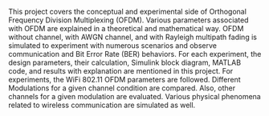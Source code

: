 This project covers the conceptual and experimental side of Orthogonal Frequency Division Multiplexing (OFDM). Various parameters associated with OFDM are explained in a theoretical and mathematical way. OFDM without channel, with AWGN channel, and with Rayleigh multipath fading is simulated to experiment with numerous scenarios and observe communication and Bit Error Rate (BER) behaviors. For each experiment, the design parameters, their calculation, Simulink block diagram, MATLAB code, and results with explanation are mentioned in this project. For experiments, the WiFi 802.11 OFDM parameters are followed. Different Modulations for a given channel condition are compared. Also, other channels for a given modulation are evaluated. Various physical phenomena related to wireless communication are simulated as well.
